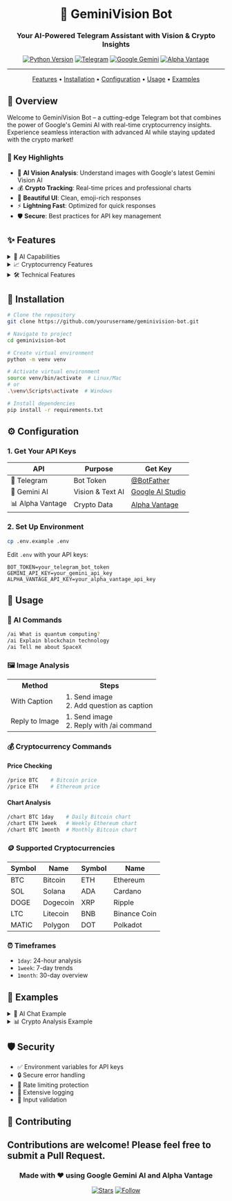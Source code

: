 <div align="center">

# 🌟 GeminiVision Bot

### Your AI-Powered Telegram Assistant with Vision & Crypto Insights

[![Python Version](https://img.shields.io/badge/Python-3.9%2B-blue?style=for-the-badge&logo=python&logoColor=white&labelColor=black)](https://www.python.org/downloads/)
[![Telegram](https://img.shields.io/badge/Telegram-Bot-blue?style=for-the-badge&logo=telegram&logoColor=white&labelColor=black)](https://t.me/your_bot)
[![Google Gemini](https://img.shields.io/badge/Powered%20by-Gemini%20AI-red?style=for-the-badge&logo=google&logoColor=white&labelColor=black)](https://deepmind.google/technologies/gemini/)
[![Alpha Vantage](https://img.shields.io/badge/Crypto%20Data-Alpha%20Vantage-green?style=for-the-badge&logo=bitcoin&logoColor=white&labelColor=black)](https://www.alphavantage.co/)

---

<p align="center">
  <a href="#-features">Features</a> •
  <a href="#-installation">Installation</a> •
  <a href="#-configuration">Configuration</a> •
  <a href="#-usage">Usage</a> •
  <a href="#-examples">Examples</a>
</p>

</div>

## 🎯 Overview

Welcome to GeminiVision Bot – a cutting-edge Telegram bot that combines the power of Google's Gemini AI with real-time cryptocurrency insights. Experience seamless interaction with advanced AI while staying updated with the crypto market! 

### 🌈 Key Highlights

- 🤖 **AI Vision Analysis**: Understand images with Google's latest Gemini Vision AI
- 💰 **Crypto Tracking**: Real-time prices and professional charts
- 🎨 **Beautiful UI**: Clean, emoji-rich responses
- ⚡ **Lightning Fast**: Optimized for quick responses
- 🛡️ **Secure**: Best practices for API key management

## ✨ Features

<details>
<summary>🤖 AI Capabilities</summary>

- Natural language understanding
- Image analysis and description
- Context-aware conversations
- Multi-turn dialogue support
- Rich text formatting
</details>

<details>
<summary>📈 Cryptocurrency Features</summary>

- Real-time price tracking
- Professional candlestick charts
- Multiple timeframe analysis
- Volume indicators
- Top 10 cryptocurrencies support
</details>

<details>
<summary>🛠️ Technical Features</summary>

- Asynchronous processing
- Error handling & recovery
- Rate limit management
- Automatic retries
- Extensive logging
</details>

## 🚀 Installation

```bash
# Clone the repository
git clone https://github.com/yourusername/geminivision-bot.git

# Navigate to project
cd geminivision-bot

# Create virtual environment
python -m venv venv

# Activate virtual environment
source venv/bin/activate  # Linux/Mac
# or
.\venv\Scripts\activate  # Windows

# Install dependencies
pip install -r requirements.txt
```

## ⚙️ Configuration

### 1. Get Your API Keys

| API | Purpose | Get Key |
|-----|----------|----------|
| 🤖 Telegram | Bot Token | [@BotFather](https://t.me/botfather) |
| 🧠 Gemini AI | Vision & Text AI | [Google AI Studio](https://makersuite.google.com/app/apikey) |
| 📊 Alpha Vantage | Crypto Data | [Alpha Vantage](https://www.alphavantage.co/support/#api-key) |

### 2. Set Up Environment

```bash
cp .env.example .env
```

Edit `.env` with your API keys:
```env
BOT_TOKEN=your_telegram_bot_token
GEMINI_API_KEY=your_gemini_api_key
ALPHA_VANTAGE_API_KEY=your_alpha_vantage_api_key
```

## 📱 Usage

### 💬 AI Commands

```bash
/ai What is quantum computing?
/ai Explain blockchain technology
/ai Tell me about SpaceX
```

### 🖼️ Image Analysis

<table>
<tr>
<th>Method</th>
<th>Steps</th>
</tr>
<tr>
<td>With Caption</td>
<td>
1. Send image<br>
2. Add question as caption
</td>
</tr>
<tr>
<td>Reply to Image</td>
<td>
1. Send image<br>
2. Reply with /ai command
</td>
</tr>
</table>

### 💰 Cryptocurrency Commands

#### Price Checking
```bash
/price BTC    # Bitcoin price
/price ETH    # Ethereum price
```

#### Chart Analysis
```bash
/chart BTC 1day    # Daily Bitcoin chart
/chart ETH 1week   # Weekly Ethereum chart
/chart BTC 1month  # Monthly Bitcoin chart
```

### 🪙 Supported Cryptocurrencies

| Symbol | Name | Symbol | Name |
|--------|------|--------|------|
| BTC | Bitcoin | ETH | Ethereum |
| SOL | Solana | ADA | Cardano |
| DOGE | Dogecoin | XRP | Ripple |
| LTC | Litecoin | BNB | Binance Coin |
| MATIC | Polygon | DOT | Polkadot |

### ⏰ Timeframes

- `1day`: 24-hour analysis
- `1week`: 7-day trends
- `1month`: 30-day overview

## 📸 Examples

<details>
<summary>💬 AI Chat Example</summary>

```
You: /ai Explain blockchain
Bot: 🔗 Blockchain Explained:

🏗️ Structure:
• Decentralized digital ledger
• Chain of chronological blocks
• Cryptographically secured

🔑 Key Features:
• Immutable records
• Transparent transactions
• No central authority

💡 Use Cases:
• Cryptocurrencies
• Smart contracts
• Supply chain tracking
```
</details>

<details>
<summary>📊 Crypto Analysis Example</summary>

```
You: /price BTC
Bot: 💰 BTC/USD
Current Price: $97,875.91
Updated: 2025-01-04 22:47 UTC

You: /chart ETH 1week
Bot: 📈 Generating Ethereum weekly chart...
*Sends professional candlestick chart*
```
</details>

## 🛡️ Security

- ✅ Environment variables for API keys
- 🔒 Secure error handling
- 🔐 Rate limiting protection
- 📝 Extensive logging
- 🚫 Input validation

## 🤝 Contributing

Contributions are welcome! Please feel free to submit a Pull Request.
---

<div align="center">

### Made with ❤️ using Google Gemini AI and Alpha Vantage

[![Stars](https://img.shields.io/github/stars/yourusername/geminivision-bot?style=social)](https://github.com/yourusername/geminivision-bot/stargazers)
[![Follow](https://img.shields.io/github/followers/yourusername?style=social)](https://github.com/yourusername)

</div>

